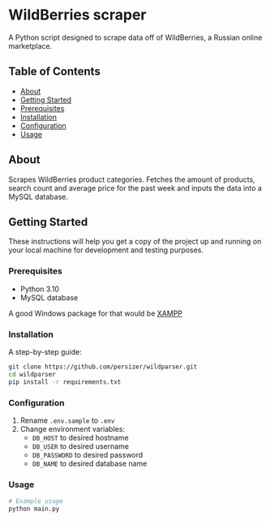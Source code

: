 # WildBerries scraper
A Python script designed to scrape data off of WildBerries, a Russian online marketplace.

## Table of Contents

- [About](#about)
- [Getting Started](#getting-started)
- [Prerequisites](#prerequisites)
- [Installation](#installation)
- [Configuration](#configuration)
- [Usage](#usage)

## About

Scrapes WildBerries product categories. Fetches the amount of products, search count and average price for the past week and inputs the data into a MySQL database.

## Getting Started

These instructions will help you get a copy of the project up and running on your local machine for development and testing purposes.

### Prerequisites

- Python 3.10
- MySQL database
  
A good Windows package for that would be [XAMPP](https://www.apachefriends.org)

### Installation

A step-by-step guide:
```bash
git clone https://github.com/persizer/wildparser.git
cd wildparser
pip install -r requirements.txt
```
### Configuration

1. Rename `.env.sample` to `.env`
2. Change environment variables: 
   - `DB_HOST` to desired hostname
   - `DB_USER` to desired username
   - `DB_PASSWORD` to desired password
   - `DB_NAME` to desired database name

### Usage

```bash
# Example usage
python main.py
```
